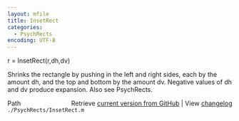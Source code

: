 ```yaml
---
layout: mfile
title: InsetRect
categories:
  - PsychRects
encoding: UTF-8
---
```


r = InsetRect(r,dh,dv)

Shrinks the rectangle by pushing in the left and right
sides, each by the amount dh, and the top and bottom by the amount dv.
Negative values of dh and dv produce expansion.
Also see PsychRects.


<div class="code_header" style="text-align:right;">
  <span style="float:left;">Path&nbsp;&nbsp;</span> <span class="counter">Retrieve <a href=
  "https://raw.github.com/Psychtoolbox-3/Psychtoolbox-3/beta/./PsychRects/InsetRect.m">current version from GitHub</a> | View <a href=
  "https://github.com/Psychtoolbox-3/Psychtoolbox-3/commits/beta/./PsychRects/InsetRect.m">changelog</a></span>
</div>
<div class="code">
  <code>./PsychRects/InsetRect.m</code>
</div>
